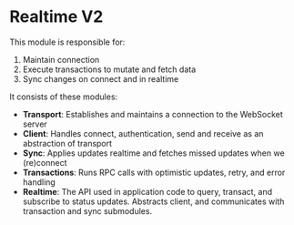 # Realtime V2

This module is responsible for:
1. Maintain connection
2. Execute transactions to mutate and fetch data
3. Sync changes on connect and in realtime

It consists of these modules:
- **Transport**: Establishes and maintains a connection to the WebSocket server 
- **Client**: Handles connect, authentication, send and receive as an abstraction of transport 
- **Sync**: Applies updates realtime and fetches missed updates when we (re)connect
- **Transactions**: Runs RPC calls with optimistic updates, retry, and error handling
- **Realtime**: The API used in application code to query, transact, and subscribe to status updates. Abstracts client, and communicates with transaction and sync submodules.

